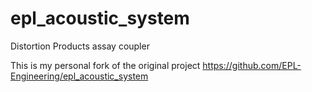 # epl_acoustic_system
Distortion Products assay coupler

This is my personal fork of the original project
https://github.com/EPL-Engineering/epl_acoustic_system
